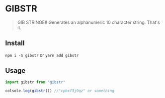 # GIBSTR

>GIB STRINGE!! Generates an alphanumeric 10 character string. That's it.

## Install
`npm i -S gibstr` or `yarn add gibstr`

## Usage
```javascript
import gibstr from "gibstr"

colsole.log(gibstr()) //"cpbxf3j9qz" or something 
```
